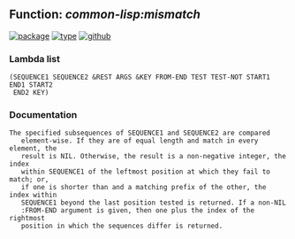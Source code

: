 ## Function: ***common-lisp:mismatch***
[![package](https://img.shields.io/badge/Package-COMMON--LISP-5f9ea0.svg?style=social&colorA=999999)](../) [![type](https://img.shields.io/badge/Type-Function-5f9ea0.svg?style=social&colorA=999999)](../#function) [![github](https://img.shields.io/badge/GitHub-View_the_source-5f9ea0.svg?style=social&colorA=999999&logo=github)](https://github.com/sbcl/sbcl/blob/master/src/code/seq.lisp/) 
### Lambda list
```
(SEQUENCE1 SEQUENCE2 &REST ARGS &KEY FROM-END TEST TEST-NOT START1 END1 START2
 END2 KEY)
```
### Documentation
```
The specified subsequences of SEQUENCE1 and SEQUENCE2 are compared
   element-wise. If they are of equal length and match in every element, the
   result is NIL. Otherwise, the result is a non-negative integer, the index
   within SEQUENCE1 of the leftmost position at which they fail to match; or,
   if one is shorter than and a matching prefix of the other, the index within
   SEQUENCE1 beyond the last position tested is returned. If a non-NIL
   :FROM-END argument is given, then one plus the index of the rightmost
   position in which the sequences differ is returned.
```
